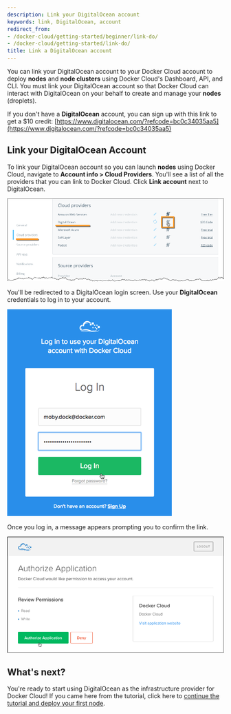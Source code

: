 ```yaml
---
description: Link your DigitalOcean account
keywords: link, DigitalOcean, account
redirect_from:
- /docker-cloud/getting-started/beginner/link-do/
- /docker-cloud/getting-started/link-do/
title: Link a DigitalOcean account
---
```


You can link your DigitalOcean account to your Docker Cloud account to deploy **nodes** and **node clusters** using Docker Cloud's Dashboard, API, and CLI.  You must link your DigitalOcean account so that Docker Cloud can interact with DigitalOcean on your behalf to create and manage your **nodes** (droplets).

If you don't have a **DigitalOcean** account, you can sign up with this link to get a $10 credit: [https://www.digitalocean.com/?refcode=bc0c34035aa5](https://www.digitalocean.com/?refcode=bc0c34035aa5)

## Link your DigitalOcean Account

To link your DigitalOcean account so you can launch **nodes** using Docker Cloud,
navigate to **Account info \> Cloud Providers**. You'll see a list of all the providers that you can link to Docker Cloud. Click **Link account** next to DigitalOcean.

![](images/do-link-account.png)

You'll be redirected to a DigitalOcean login screen. Use your **DigitalOcean** credentials to log in to your account.

![](images/do-login-screen.png)

Once you log in, a message appears prompting you to confirm the link.

![](images/do-approve-access.png)

## What's next?

You're ready to start using DigitalOcean as the infrastructure provider for Docker Cloud! If you came here from the tutorial, click here to [continue the tutorial and deploy your first node](../getting-started/your_first_node.md).
